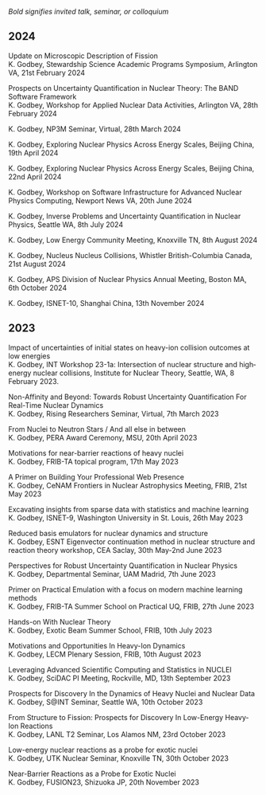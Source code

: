 *Bold signifies invited talk, seminar, or colloquium*

## 2024

Update on Microscopic Description of Fission  
K. Godbey, Stewardship Science Academic Programs Symposium, Arlington VA, 21st February 2024

Prospects on Uncertainty Quantification in Nuclear Theory: The BAND Software Framework  
K. Godbey, Workshop for Applied Nuclear Data Activities, Arlington VA, 28th February 2024


K. Godbey, NP3M Seminar, Virtual, 28th March 2024

K. Godbey, Exploring Nuclear Physics Across Energy Scales, Beijing China, 19th April 2024

K. Godbey, Exploring Nuclear Physics Across Energy Scales, Beijing China, 22nd April 2024

K. Godbey, Workshop on Software Infrastructure for Advanced Nuclear Physics Computing, Newport News VA, 20th June 2024

K. Godbey, Inverse Problems and Uncertainty Quantification in Nuclear Physics, Seattle WA, 8th July 2024

K. Godbey, Low Energy Community Meeting, Knoxville TN, 8th August 2024

K. Godbey, Nucleus Nucleus Collisions, Whistler British-Columbia Canada, 21st August 2024

K. Godbey, APS Division of Nuclear Physics Annual Meeting, Boston MA, 6th October 2024

K. Godbey, ISNET-10, Shanghai China, 13th November 2024

## 2023

Impact of uncertainties of initial states on heavy-ion collision outcomes at low energies  
K. Godbey, INT Workshop 23-1a: Intersection of nuclear structure and high‐energy nuclear collisions, Institute for Nuclear Theory, Seattle, WA, 8 February 2023.

Non-Affinity and Beyond: Towards Robust Uncertainty Quantification For Real-Time Nuclear Dynamics  
K. Godbey, Rising Researchers Seminar, Virtual, 7th March 2023

From Nuclei to Neutron Stars / And all else in between  
K. Godbey, PERA Award Ceremony, MSU, 20th April 2023

Motivations for near-barrier reactions of heavy nuclei  
K. Godbey, FRIB-TA topical program, 17th May 2023

A Primer on Building Your Professional Web Presence  
K. Godbey, CeNAM Frontiers in Nuclear Astrophysics Meeting, FRIB, 21st May 2023

Excavating insights from sparse data with statistics and machine learning  
K. Godbey, ISNET-9, Washington University in St. Louis, 26th May 2023

Reduced basis emulators for nuclear dynamics and structure  
K. Godbey, ESNT Eigenvector continuation method in nuclear structure and reaction theory workshop, CEA Saclay, 30th May-2nd June 2023

Perspectives for Robust Uncertainty Quantification in Nuclear Physics  
K. Godbey, Departmental Seminar, UAM Madrid, 7th June 2023

Primer on Practical Emulation with a focus on modern machine learning methods  
K. Godbey, FRIB-TA Summer School on Practical UQ, FRIB, 27th June 2023

Hands-on With Nuclear Theory  
K. Godbey, Exotic Beam Summer School, FRIB, 10th July 2023

Motivations and Opportunities In Heavy-Ion Dynamics  
K. Godbey, LECM Plenary Session, FRIB, 10th August 2023

Leveraging Advanced Scientific Computing and Statistics in NUCLEI  
K. Godbey, SciDAC PI Meeting, Rockville, MD, 13th September 2023

Prospects for Discovery In the Dynamics of Heavy Nuclei and Nuclear Data  
K. Godbey, S@INT Seminar, Seattle WA, 10th October 2023

From Structure to Fission: Prospects for Discovery In Low-Energy Heavy-Ion Reactions  
K. Godbey, LANL T2 Seminar, Los Alamos NM, 23rd October 2023

Low-energy nuclear reactions as a probe for exotic nuclei  
K. Godbey, UTK Nuclear Seminar, Knoxville TN, 30th October 2023

Near-Barrier Reactions as a Probe for Exotic Nuclei  
K. Godbey, FUSION23, Shizuoka JP, 20th November 2023



